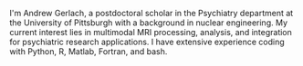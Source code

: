 I'm Andrew Gerlach, a postdoctoral scholar in the Psychiatry department at the University of Pittsburgh with a background in nuclear engineering.
My current interest lies in multimodal MRI processing, analysis, and integration for psychiatric research applications.
I have extensive experience coding with Python, R, Matlab, Fortran, and bash.

<!---
andrew-gerlach/andrew-gerlach is a ✨ special ✨ repository because its `README.md` (this file) appears on your GitHub profile.
You can click the Preview link to take a look at your changes.
--->
